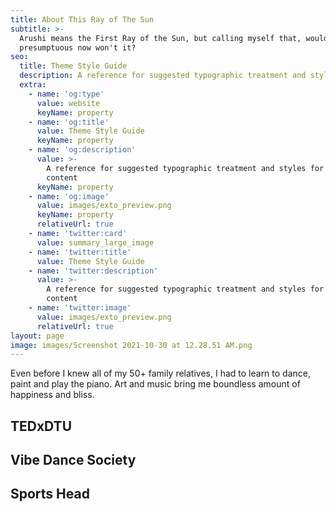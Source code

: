 ```yaml
---
title: About This Ray of The Sun
subtitle: >-
  Arushi means the First Ray of the Sun, but calling myself that, would be
  presumptuous now won't it?
seo:
  title: Theme Style Guide
  description: A reference for suggested typographic treatment and styles for your content
  extra:
    - name: 'og:type'
      value: website
      keyName: property
    - name: 'og:title'
      value: Theme Style Guide
      keyName: property
    - name: 'og:description'
      value: >-
        A reference for suggested typographic treatment and styles for your
        content
      keyName: property
    - name: 'og:image'
      value: images/exto_preview.png
      keyName: property
      relativeUrl: true
    - name: 'twitter:card'
      value: summary_large_image
    - name: 'twitter:title'
      value: Theme Style Guide
    - name: 'twitter:description'
      value: >-
        A reference for suggested typographic treatment and styles for your
        content
    - name: 'twitter:image'
      value: images/exto_preview.png
      relativeUrl: true
layout: page
image: images/Screenshot 2021-10-30 at 12.28.51 AM.png
---
```

Even before I knew all of my 50+ family relatives, I had to learn to dance, paint and play the piano. Art and music bring me boundless amount of happiness and bliss.



## TEDxDTU

## Vibe Dance Society

## Sports Head
